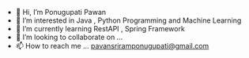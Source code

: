 - 👋 Hi, I’m Ponugupati Pawan
- 👀 I’m interested in Java , Python Programming and Machine Learning
- 🌱 I’m currently learning RestAPI , Spring Framework
- 💞️ I’m looking to collaborate on ...
- 📫 How to reach me ... pavansriramponugupati@gmail.com

<!---
pavansriram333/pavansriram333 is a ✨ special ✨ repository because its `README.md` (this file) appears on your GitHub profile.
You can click the Preview link to take a look at your changes.
--->
